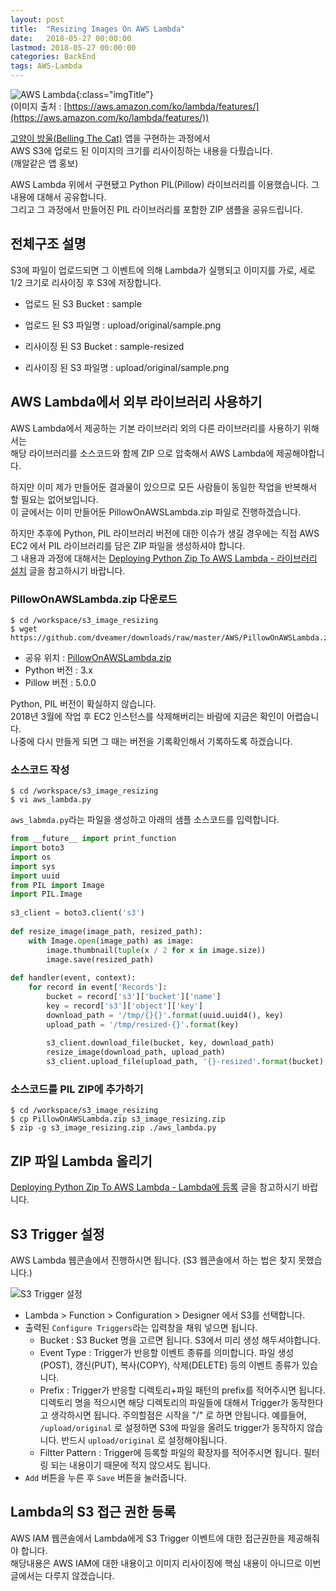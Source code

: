 ```yaml
---
layout: post
title:  "Resizing Images On AWS Lambda"
date:   2018-05-27 00:00:00
lastmod: 2018-05-27 00:00:00 
categories: BackEnd
tags: AWS-Lambda
---
```


![AWS Lambda](https://d1.awsstatic.com/Digital%20Marketing/House/PAC/2up/PAC-Q4_House-Ads_Lambda_2up.62dc7e19b7b2e0a2c06821594c31f1ce00a6bdda.png){:class="imgTitle"}  
(이미지 출처 : [https://aws.amazon.com/ko/lambda/features/](https://aws.amazon.com/ko/lambda/features/))  

[고양이 방울(Belling The Cat)](https://play.google.com/store/apps/details?id=com.dveamer.goso) 앱을 구현하는 과정에서  
AWS S3에 업로드 된 이미지의 크기를 리사이징하는 내용을 다뤘습니다.  
(깨알같은 앱 홍보)  


AWS Lambda 위에서 구현됐고 Python PIL(Pillow) 라이브러리를 이용했습니다. 그 내용에 대해서 공유합니다.  
그리고 그 과정에서 만들어진 PIL 라이브러리를 포함한 ZIP 샘플을 공유드립니다.  

<!--more-->

## 전체구조 설명

S3에 파일이 업로드되면 그 이벤트에 의해 Lambda가 실행되고 이미지를 가로, 세로 1/2 크기로 리사이징 후 S3에 저장합니다.  

  * 업로드 된 S3 Bucket : sample
  * 업로드 된 S3 파일명 : upload/original/sample.png

  * 리사이징 된 S3 Bucket : sample-resized
  * 리사이징 된 S3 파일명 : upload/original/sample.png

## AWS Lambda에서 외부 라이브러리 사용하기

AWS Lambda에서 제공하는 기본 라이브러리 외의 다른 라이브러리를 사용하기 위해서는  
해당 라이브러리를 소스코드와 함께 ZIP 으로 압축해서 AWS Lambda에 제공해야합니다.  

하지만 이미 제가 만들어둔 결과물이 있으므로 모든 사람들이 동일한 작업을 반복해서 할 필요는 없어보입니다.  
이 글에서는 이미 만들어둔 PillowOnAWSLambda.zip 파일로 진행하겠습니다.  

하지만 추후에 Python, PIL 라이브러리 버전에 대한 이슈가 생길 경우에는 직접 AWS EC2 에서 PIL 라이브러리를 담은 ZIP 파일을 생성하셔야 합니다.  
그 내용과 과정에 대해서는 [Deploying Python Zip To AWS Lambda - 라이브러리 설치](/backend/AwsLambdaUsingPythonZip) 글을 참고하시기 바랍니다.  

### PillowOnAWSLambda.zip 다운로드 

~~~terminal
$ cd /workspace/s3_image_resizing
$ wget https://github.com/dveamer/downloads/raw/master/AWS/PillowOnAWSLambda.zip
~~~

  * 공유 위치 : [PillowOnAWSLambda.zip](https://github.com/dveamer/downloads/blob/master/AWS/PillowOnAWSLambda.zip)
  * Python 버전 : 3.x
  * Pillow 버전 : 5.0.0

Python, PIL 버전이 확실하지 않습니다.  
2018년 3월에 작업 후 EC2 인스턴스를 삭제해버리는 바람에 지금은 확인이 어렵습니다.  
나중에 다시 만들게 되면 그 때는 버전을 기록확인해서 기록하도록 하겠습니다.  

### 소스코드 작성

~~~terminal
$ cd /workspace/s3_image_resizing
$ vi aws_lambda.py
~~~

```aws_labmda.py```라는 파일을 생성하고 아래의 샘플 소스코드를 입력합니다.  

~~~python
from __future__ import print_function
import boto3
import os
import sys
import uuid
from PIL import Image
import PIL.Image
     
s3_client = boto3.client('s3')
     
def resize_image(image_path, resized_path):
    with Image.open(image_path) as image:
        image.thumbnail(tuple(x / 2 for x in image.size))
        image.save(resized_path)
     
def handler(event, context):
    for record in event['Records']:
        bucket = record['s3']['bucket']['name']
        key = record['s3']['object']['key'] 
        download_path = '/tmp/{}{}'.format(uuid.uuid4(), key)
        upload_path = '/tmp/resized-{}'.format(key)
        
        s3_client.download_file(bucket, key, download_path)
        resize_image(download_path, upload_path)
        s3_client.upload_file(upload_path, '{}-resized'.format(bucket), key)
~~~


### 소스코드를 PIL ZIP에 추가하기

~~~terminal
$ cd /workspace/s3_image_resizing
$ cp PillowOnAWSLambda.zip s3_image_resizing.zip
$ zip -g s3_image_resizing.zip ./aws_lambda.py
~~~

## ZIP 파일 Lambda 올리기 

[Deploying Python Zip To AWS Lambda - Lambda에 등록](/backend/AwsLambdaUsingPythonZip) 글을 참고하시기 바랍니다.  

## S3 Trigger 설정

AWS Lambda 웹콘솔에서 진행하시면 됩니다. (S3 웹콘솔에서 하는 법은 찾지 못했습니다.)  


![S3 Trigger 설정](https://lh3.googleusercontent.com/xTltsa8nLOMeyNan7GEKeNERBElqJ50pc9I-IYRgC1zt_8tUfxGQXb9Os35Hvle2kU9fURdD_D2dvOJs4mnnKg_ubX6DOyqurb5IZ7QSc9FsR3mxeJ9OCg5tdW900ryC3ZQKqABq4AVdGDpqw4QV_H0tEOtgMqpFhcznILG4-KkYUA3dm_iIp2X18fRyKvUQ-AzpVFmpvpijhqRL2Btf99o98jx7_vJhsr3g0W9i4fO7raQJXQDOYBweKTkADnDTG3Y2y-f-iF_lwIwT32NTlVpNWqDti4futb5VaTDiR_DOwrzCzIHeQQBA_jgEtQMwdvy56zGZHxZTk7fWhEwjcCkF_fr1VEAi79g4DDtzog6Ifj5A1W8mgVFevRxT3qF_8l_k8p-AzvplnyL-2ooJB2ks8BaA0FMMMn1MLU_T6YYAP0w3y3YgwSUQgJEBH7NZiCFSoo97t3CaptYMLB5svgQxLyPg3I6tpY58QpN3pM-9Rt-dqDns2KJ5VqSMDAH04LNVRmQ91lOffMxeFqDmqWpcMPwbmjEfZcn-NejttcBE8t-bKqbc4cKOZfOiNtHqCi0jEWP--DGfBA1EHXVAua-pmmtAEmomLwMSIsir5yV1Kzdj1NRVDQdfszkWmG7IGeyjiJ61KJeNqej1H2XDZY-Tkr5eSe9d=w1595-h932-no)  


  * Lambda > Function > Configuration > Designer 에서 S3를 선택합니다.  
  * 출력된 ```Configure Triggers```라는 입력창을 채워 넣으면 됩니다.  
    - Bucket : S3 Bucket 명을 고르면 됩니다. S3에서 미리 생성 해두셔야합니다.  
    - Event Type : Trigger가 반응할 이벤트 종류를 의미합니다. 파일 생성(POST), 갱신(PUT), 복사(COPY), 삭제(DELETE) 등의 이벤트 종류가 있습니다.  
    - Prefix : Trigger가 반응할 디렉토리+파일 패턴의 prefix를 적어주시면 됩니다. 디렉토리 명을 적으시면 해당 디렉토리의 파일들에 대해서 Trigger가 동작한다고 생각하시면 됩니다. 주의할점은 시작을 "/" 로 하면 안됩니다. 예를들어, ```/upload/original``` 로 설정하면 S3에 파일을 올려도 trigger가 동작하지 않습니다. 반드시 ```upload/original``` 로 설정해야됩니다.  
    - Filtter Pattern : Trigger에 등록할 파일의 확장자를 적어주시면 됩니다. 필터링 되는 내용이기 때문에 적지 않으셔도 됩니다.  
   * ```Add``` 버튼을 누른 후 ```Save``` 버튼을 눌러줍니다.  

##  Lambda의 S3 접근 권한 등록 

AWS IAM 웹콘솔에서 Lambda에게 S3 Trigger 이벤트에 대한 접근권한을 제공해줘야 합니다.  
해당내용은 AWS IAM에 대한 내용이고 이미지 리사이징에 핵심 내용이 아니므로 이번 글에서는 다루지 않겠습니다.  

